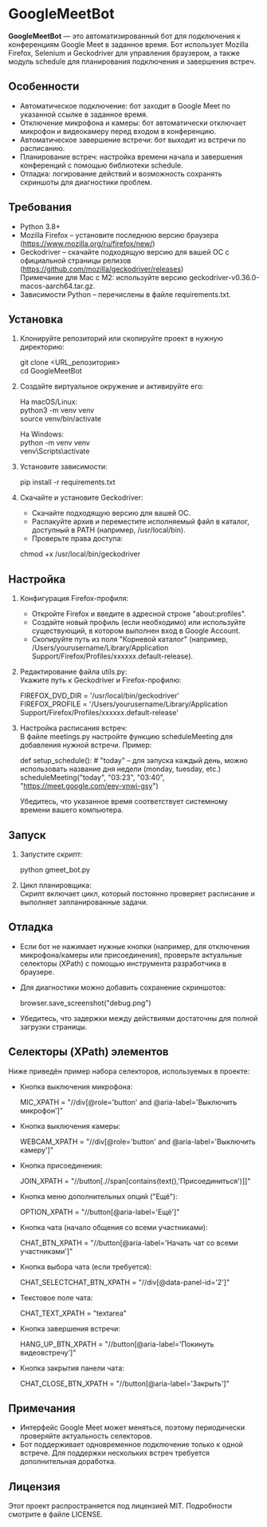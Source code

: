 # GoogleMeetBot

**GoogleMeetBot** — это автоматизированный бот для подключения к конференциям Google Meet в заданное время. Бот использует Mozilla Firefox, Selenium и Geckodriver для управления браузером, а также модуль schedule для планирования подключения и завершения встреч.

## Особенности

- Автоматическое подключение: бот заходит в Google Meet по указанной ссылке в заданное время.
- Отключение микрофона и камеры: бот автоматически отключает микрофон и видеокамеру перед входом в конференцию.
- Автоматическое завершение встречи: бот выходит из встречи по расписанию.
- Планирование встреч: настройка времени начала и завершения конференций с помощью библиотеки schedule.
- Отладка: логирование действий и возможность сохранять скриншоты для диагностики проблем.

## Требования

- Python 3.8+
- Mozilla Firefox – установите последнюю версию браузера (https://www.mozilla.org/ru/firefox/new/)
- Geckodriver – скачайте подходящую версию для вашей ОС с официальной страницы релизов (https://github.com/mozilla/geckodriver/releases)  
  Примечание для Mac с M2: используйте версию geckodriver-v0.36.0-macos-aarch64.tar.gz.
- Зависимости Python – перечислены в файле requirements.txt.

## Установка

1. Клонируйте репозиторий или скопируйте проект в нужную директорию:

   git clone <URL_репозитория>  
   cd GoogleMeetBot

2. Создайте виртуальное окружение и активируйте его:

   На macOS/Linux:  
   python3 -m venv venv  
   source venv/bin/activate

   На Windows:  
   python -m venv venv  
   venv\Scripts\activate

3. Установите зависимости:

   pip install -r requirements.txt

4. Скачайте и установите Geckodriver:  
   - Скачайте подходящую версию для вашей ОС.  
   - Распакуйте архив и переместите исполняемый файл в каталог, доступный в PATH (например, /usr/local/bin).  
   - Проверьте права доступа:
   
   chmod +x /usr/local/bin/geckodriver

## Настройка

1. Конфигурация Firefox-профиля:  
   - Откройте Firefox и введите в адресной строке "about:profiles".  
   - Создайте новый профиль (если необходимо) или используйте существующий, в котором выполнен вход в Google Account.  
   - Скопируйте путь из поля "Корневой каталог" (например, /Users/yourusername/Library/Application Support/Firefox/Profiles/xxxxxx.default-release).

2. Редактирование файла utils.py:  
   Укажите путь к Geckodriver и Firefox-профилю:
   
   FIREFOX_DVD_DIR = '/usr/local/bin/geckodriver'  
   FIREFOX_PROFILE = '/Users/yourusername/Library/Application Support/Firefox/Profiles/xxxxxx.default-release'

3. Настройка расписания встреч:  
   В файле meetings.py настройте функцию scheduleMeeting для добавления нужной встречи. Пример:

   def setup_schedule():
       # "today" – для запуска каждый день, можно использовать название дня недели (monday, tuesday, etc.)
       scheduleMeeting("today", "03:23", "03:40", "https://meet.google.com/eey-vnwi-gsy")
   
   Убедитесь, что указанное время соответствует системному времени вашего компьютера.

## Запуск

1. Запустите скрипт:

   python gmeet_bot.py

2. Цикл планировщика:  
   Скрипт включает цикл, который постоянно проверяет расписание и выполняет запланированные задачи.

## Отладка

- Если бот не нажимает нужные кнопки (например, для отключения микрофона/камеры или присоединения), проверьте актуальные селекторы (XPath) с помощью инструмента разработчика в браузере.
- Для диагностики можно добавить сохранение скриншотов:

   browser.save_screenshot("debug.png")
   
- Убедитесь, что задержки между действиями достаточны для полной загрузки страницы.

## Селекторы (XPath) элементов

Ниже приведён пример набора селекторов, используемых в проекте:

- Кнопка выключения микрофона:
  
  MIC_XPATH = "//div[@role='button' and @aria-label='Выключить микрофон']"

- Кнопка выключения камеры:
  
  WEBCAM_XPATH = "//div[@role='button' and @aria-label='Выключить камеру']"

- Кнопка присоединения:
  
  JOIN_XPATH = "//button[.//span[contains(text(),'Присоединиться')]]"

- Кнопка меню дополнительных опций ("Ещё"):
  
  OPTION_XPATH = "//button[@aria-label='Ещё']"

- Кнопка чата (начало общения со всеми участниками):
  
  CHAT_BTN_XPATH = "//button[@aria-label='Начать чат со всеми участниками']"

- Кнопка выбора чата (если требуется):
  
  CHAT_SELECTCHAT_BTN_XPATH = "//div[@data-panel-id='2']"

- Текстовое поле чата:
  
  CHAT_TEXT_XPATH = "textarea"

- Кнопка завершения встречи:
  
  HANG_UP_BTN_XPATH = "//button[@aria-label='Покинуть видеовстречу']"

- Кнопка закрытия панели чата:
  
  CHAT_CLOSE_BTN_XPATH = "//button[@aria-label='Закрыть']"

## Примечания

- Интерфейс Google Meet может меняться, поэтому периодически проверяйте актуальность селекторов.
- Бот поддерживает одновременное подключение только к одной встрече. Для поддержки нескольких встреч требуется дополнительная доработка.

## Лицензия

Этот проект распространяется под лицензией MIT. Подробности смотрите в файле LICENSE.